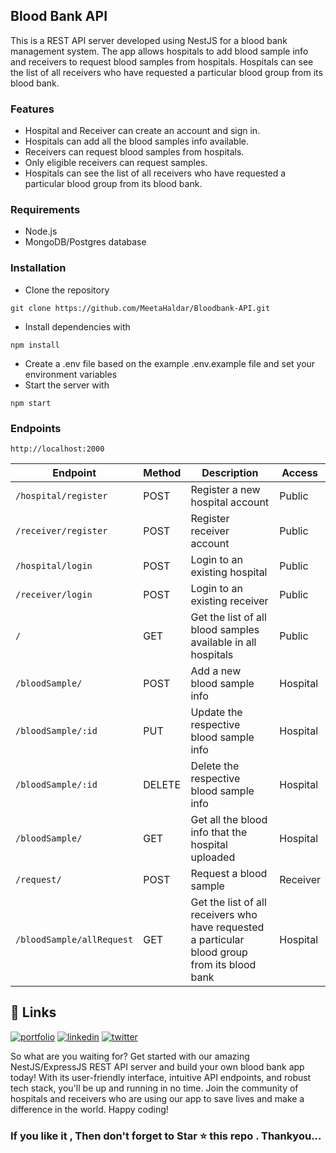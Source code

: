 ## Blood Bank API
This is a REST API server developed using NestJS for a blood bank management system. The app allows hospitals to add blood sample info and receivers to request blood samples from hospitals. Hospitals can see the list of all receivers who have requested a particular blood group from its blood bank.

### Features
- Hospital and Receiver can create an account and sign in.
- Hospitals can add all the blood samples info available.
- Receivers can request blood samples from hospitals.
- Only eligible receivers can request samples.
- Hospitals can see the list of all receivers who have requested a particular blood group from its blood bank.

### Requirements
 - Node.js
- MongoDB/Postgres database
### Installation
- Clone the repository
```
git clone https://github.com/MeetaHaldar/Bloodbank-API.git
```
- Install dependencies with
```
npm install
```
- Create a .env file based on the example .env.example file and set your environment variables
- Start the server with 
``` 
npm start
```

### Endpoints

`http://localhost:2000`

| Endpoint | Method | Description | Access |
| --- | --- | --- | --- |
| `/hospital/register` | POST | Register a new hospital account | Public |
| `/receiver/register` | POST | Register receiver account | Public |
| `/hospital/login` | POST | Login to an existing hospital | Public |
| `/receiver/login` | POST | Login to an existing receiver | Public |
| `/` | GET | Get the list of all blood samples available in all hospitals | Public |
| `/bloodSample/` | POST | Add a new blood sample info | Hospital |
| `/bloodSample/:id` | PUT | Update the respective blood sample info | Hospital |
| `/bloodSample/:id` | DELETE | Delete the respective blood sample info | Hospital |
| `/bloodSample/` | GET | Get all the blood info that the hospital uploaded | Hospital |
| `/request/` | POST | Request a blood sample | Receiver |
| `/bloodSample/allRequest` | GET | Get the list of all receivers who have requested a particular blood group from its blood bank | Hospital |

## 🔗 Links
[![portfolio](https://img.shields.io/badge/my_portfolio-000?style=for-the-badge&logo=ko-fi&logoColor=white)](https://meeta.dns.army/)
[![linkedin](https://img.shields.io/badge/linkedin-0A66C2?style=for-the-badge&logo=linkedin&logoColor=white)](https://www.linkedin.com/in/meeta-haldar-601b41203/?locale=en_US)
[![twitter](https://img.shields.io/badge/twitter-1DA1F2?style=for-the-badge&logo=twitter&logoColor=white)](https://twitter.com/Meeta_boss)

So what are you waiting for? Get started with our amazing NestJS/ExpressJS REST API server and build your own blood bank app today! With its user-friendly interface, intuitive API endpoints, and robust tech stack, you'll be up and running in no time. Join the community of hospitals and receivers who are using our app to save lives and make a difference in the world. Happy coding!  

  <h3> If you like it , Then don't forget to Star ⭐ this repo . Thankyou... </h3>



